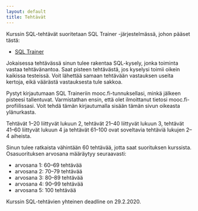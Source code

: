 ```yaml
---
layout: default
title: Tehtävät
---
```


Kurssin SQL-tehtävät suoritetaan SQL Trainer -järjestelmässä,
johon pääset tästä:

* [SQL Trainer](https://ahslaaks.users.cs.helsinki.fi/sqltrainer/)

Jokaisessa tehtävässä sinun tulee rakentaa SQL-kysely,
jonka toiminta vastaa tehtävänantoa.
Saat pisteen tehtävästä, jos kyselysi toimii oikein kaikissa testeissä.
Voit lähettää samaan tehtävään vastauksen useita kertoja,
eikä väärästä vastauksesta tule sakkoa.

Pystyt kirjautumaan SQL Traineriin mooc.fi-tunnuksellasi,
minkä jälkeen pisteesi tallentuvat.
Varmistathan ensin, että olet ilmoittanut tietosi mooc.fi-profiilissasi.
Voit tehdä tämän kirjautumalla sisään tämän sivun oikeasta ylänurkasta.

Tehtävät 1–20 liittyvät lukuun 2,
tehtävät 21–40 liittyvät lukuun 3,
tehtävät 41–60 liittyvät lukuun 4 ja
tehtävät 61–100 ovat soveltavia tehtäviä
lukujen 2–4 aiheista.

Sinun tulee ratkaista vähintään 60 tehtävää,
jotta saat suorituksen kurssista.
Osasuorituksen arvosana määräytyy seuraavasti:

* arvosana 1: 60–69 tehtävää
* arvosana 2: 70–79 tehtävää
* arvosana 3: 80–89 tehtävää
* arvosana 4: 90–99 tehtävää
* arvosana 5: 100 tehtävää

Kurssin SQL-tehtävien yhteinen deadline on 29.2.2020.
